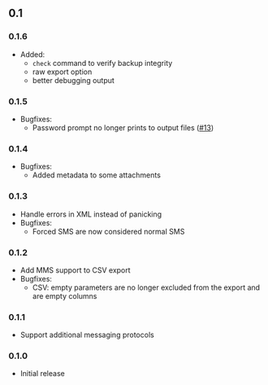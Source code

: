 ## 0.1

### 0.1.6

- Added:
  - `check` command to verify backup integrity
  - raw export option
  - better debugging output

### 0.1.5

- Bugfixes:
  - Password prompt no longer prints to output files ([#13](https://github.com/xeals/signal-back/issues/13))

### 0.1.4

- Bugfixes:
  - Added metadata to some attachments

### 0.1.3

- Handle errors in XML instead of panicking
- Bugfixes:
  - Forced SMS are now considered normal SMS

### 0.1.2

- Add MMS support to CSV export
- Bugfixes:
  - CSV: empty parameters are no longer excluded from the export and are empty columns

### 0.1.1

- Support additional messaging protocols

### 0.1.0

- Initial release
